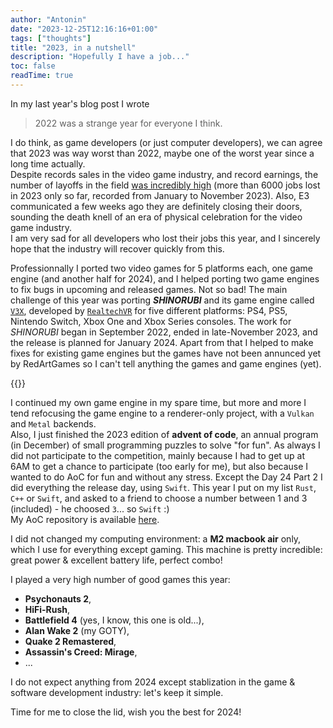 ```yaml
---
author: "Antonin"
date: "2023-12-25T12:16:16+01:00"
tags: ["thoughts"]
title: "2023, in a nutshell"
description: "Hopefully I have a job..."
toc: false
readTime: true
---
```


In my last year's blog post I wrote

> 2022 was a strange year for everyone I think.

I do think, as game developers (or just computer developers), we can agree that 2023 was way worst than 2022, 
maybe one of the worst year since a long time actually.  
Despite records sales in the video game industry, and record earnings, the number of layoffs in the field [was incredibly high](https://www.gamesindustry.biz/over-6000-games-industry-jobs-lost-in-2023-so-far) 
(more than 6000 jobs lost in 2023 only so far, recorded from January to November 2023).
Also, E3 communicated a few weeks ago they are definitely closing their doors, sounding the death knell of an era of 
physical celebration for the video game industry.  
I am very sad for all developers who lost their jobs this year, and I sincerely hope that the industry will recover 
quickly from this.

Professionnally I ported two video games for 5 platforms each, one game engine (and another half for 2024), and I 
helped porting two game engines to fix bugs in upcoming and released games.
Not so bad!
The main challenge of this year was porting _**SHINORUBI**_ and its game engine called [`V3X`](https://v3x.net), 
developed by [`RealtechVR`](https://www.realtech-vr.com/home/) for five different platforms: PS4, PS5, Nintendo Switch, 
Xbox One and Xbox Series consoles.
The work for _SHINORUBI_ began in September 2022, ended in late-November 2023, and the release is planned for January 2024.
Apart from that I helped to make fixes for existing game engines but the games have not been annunced yet by RedArtGames 
so I can't tell anything the games and game engines (yet).

{{<x user="REDARTGAMES" id="1730620502647930934" >}}

I continued my own game engine in my spare time, but more and more I tend refocusing the game engine to a 
renderer-only project, with a `Vulkan` and `Metal` backends.  
Also, I just finished the 2023 edition of **advent of code**, an annual program (in December) of small programming puzzles 
to solve "for fun".
As always I did not participate to the competition, mainly because I had to get up at 6AM to get a chance to participate 
(too early for me), but also because I wanted to do AoC for fun and without any stress.
Except the Day 24 Part 2 I did everything the release day, using `Swift`.
This year I put on my list `Rust`, `C++` or `Swift`, and asked to a friend to choose a number between 1 and 3 (included) - he 
choosed `3`... so `Swift` :)  
My AoC repository is available [here](https://github.com/k0pernicus/aoc2023).

I did not changed my computing environment: a **M2 macbook air** only, which I use for everything except gaming.
This machine is pretty incredible: great power & excellent battery life, perfect combo!

I played a very high number of good games this year:
* **Psychonauts 2**,
* **HiFi-Rush**,
* **Battlefield 4** (yes, I know, this one is old...),
* **Alan Wake 2** (my GOTY),
* **Quake 2 Remastered**,
* **Assassin's Creed: Mirage**,
* ...

I do not expect anything from 2024 except stablization in the game & software development industry: let's keep it simple.

Time for me to close the lid, wish you the best for 2024!
